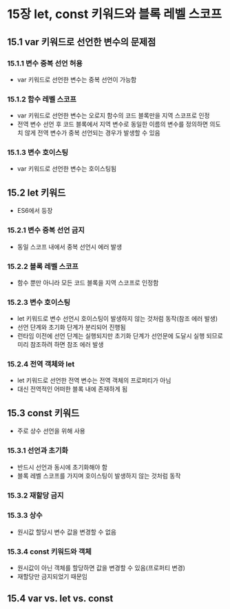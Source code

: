 # 15장 let, const 키워드와 블록 레벨 스코프

## 15.1 var 키워드로 선언한 변수의 문제점

### 15.1.1 변수 중복 선언 허용

- var 키워드로 선언한 변수는 중복 선언이 가능함

### 15.1.2 함수 레벨 스코프

- var 키워드로 선언한 변수는 오로지 함수의 코드 블록만을 지역 스코프로 인정
- 전역 변수 선언 후 코드 블록에서 지역 변수로 동일한 이름의 변수를 정의하면 의도치 않게 전역 변수가 중복 선언되는 경우가 발생할 수 있음

### 15.1.3 변수 호이스팅

- var 키워드로 선언한 변수는 호이스팅됨

## 15.2 let 키워드

- ES6에서 등장

### 15.2.1 변수 중복 선언 금지

- 동일 스코프 내에서 중복 선언시 에러 발생

### 15.2.2 블록 레벨 스코프

- 함수 뿐만 아니라 모든 코드 블록을 지역 스코프로 인정함

### 15.2.3 변수 호이스팅

- let 키워드로 변수 선언시 호이스팅이 발생하지 않는 것처럼 동작(참조 에러 발생)
- 선언 단계와 초기화 단계가 분리되어 진행됨
- 런타임 이전에 선언 단계는 실행되지만 초기화 단계가 선언문에 도달시 실행 되므로 미리 참조하려 하면 참조 에러 발생

### 15.2.4 전역 객체와 let

- let 키워드로 선언한 전역 변수는 전역 객체의 프로퍼티가 아님
- 대신 전역적인 어떠한 블록 내에 존재하게 됨

## 15.3 const 키워드

- 주로 상수 선언을 위해 사용

### 15.3.1 선언과 초기화

- 반드시 선언과 동시에 초기화해야 함
- 블록 레벨 스코프를 가지며 호이스팅이 발생하지 않는 것처럼 동작

### 15.3.2 재할당 금지

### 15.3.3 상수

- 원시값 할당시 변수 값을 변경할 수 없음

### 15.3.4 const 키워드와 객체

- 원시값이 아닌 객체를 할당하면 값을 변경할 수 있음(프로퍼티 변경)
- 재할당만 금지되었기 때문임

## 15.4 var vs. let vs. const
